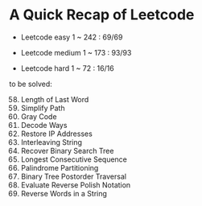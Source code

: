 # A Quick Recap of Leetcode

- Leetcode easy 1 ~ 242 : 69/69

- Leetcode medium 1 ~ 173 : 93/93

- Leetcode hard 1 ~ 72 : 16/16

to be solved:

58. Length of Last Word
71. Simplify Path
89. Gray Code
91. Decode Ways
93. Restore IP Addresses
97. Interleaving String
99. Recover Binary Search Tree
128. Longest Consecutive Sequence
131. Palindrome Partitioning
145. Binary Tree Postorder Traversal
150. Evaluate Reverse Polish Notation
151. Reverse Words in a String

